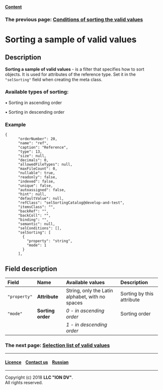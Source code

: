 #### [Content](/docs/en/index.md)

### The previous page: [Conditions of sorting the valid values](atr_selconditions.md)

# Sorting a sample of valid values

## Description

**Sorting a sample of valid values** - is a filter that specifies how to sort objects. It is used for attributes of the reference type. Set it in the `"selSorting"` field when creating the meta class. 

### Available types of sorting:

•  Sorting in ascending order

•  Sorting in descending order

### Example 
```
{
      "orderNumber": 20,
      "name": "ref",
      "caption": "Reference",
      "type": 13,
      "size": null,
      "decimals": 0,
      "allowedFileTypes": null,
      "maxFileCount": 0,
      "nullable": true,
      "readonly": false,
      "indexed": false,
      "unique": false,
      "autoassigned": false,
      "hint": null,
      "defaultValue": null,
      "refClass": "selSortingCatalog@develop-and-test",
      "itemsClass": "",
      "backRef": "",
      "backColl": "",
      "binding": "",
      "semantic": null,
      "selConditions": [],
      "selSorting": [
        {
          "property": "string",
          "mode": 1
        }
      ],

```
## Field description

| Field         | Name   | Available values                  | Description                                            |
|:-------------|:-----------------------|:-------------------------------------|:----------------------------------------------------|
| `"property"` | **Attribute**            | String, only the Latin alphabet, with no spaces | Sorting by this attribute |
| `"mode"`     | **Sorting order** | _0 - in ascending order_                 | Sorting order                                  |
|              |                        | _1 - in descending order_                    |                                                     |

### The next page: [Selection list of valid values](atr_selectionprovider.md)
--------------------------------------------------------------------------  


 #### [Licence](/LICENSE) &ensp;  [Contact us](https://iondv.com/portal/contacts) &ensp;  [Russian](/docs/ru/2_system_description/metadata_structure/meta_class/atr_selconditions.md)   &ensp;
<div><img src="https://mc.iondv.com/watch/local/docs/framework" style="position:absolute; left:-9999px;" height=1 width=1 alt="iondv metrics"></div>       



--------------------------------------------------------------------------  

Copyright (c) 2018 **LLC "ION DV"**.   
All rights reserved. 